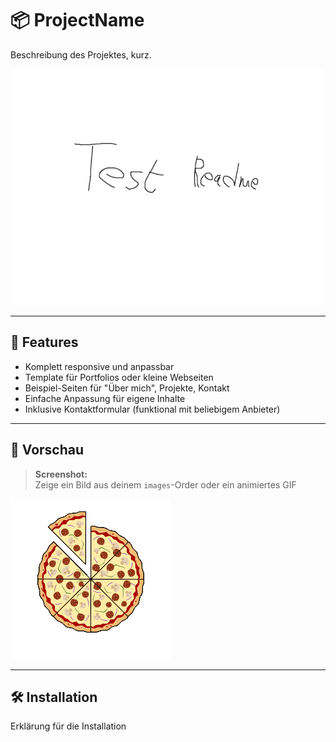 # 📦 ProjectName
Beschreibung des Projektes, kurz.

![Screenshot](images/screenshot.png)

---

## 🚀 Features

- Komplett responsive und anpassbar
- Template für Portfolios oder kleine Webseiten
- Beispiel-Seiten für "Über mich", Projekte, Kontakt
- Einfache Anpassung für eigene Inhalte
- Inklusive Kontaktformular (funktional mit beliebigem Anbieter)

---

## 📑 Vorschau

> **Screenshot:**  
> Zeige ein Bild aus deinem `images`-Order oder ein animiertes GIF

![Demo](images/pizza.gif)

---

## 🛠️ Installation

Erklärung für die Installation
